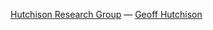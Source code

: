
[Hutchison Research Group](http://hutchison.chem.pitt.edu/)
&mdash;
[Geoff Hutchison](http://www.chem.pitt.edu/people/faculty/geoffrey-hutchison)